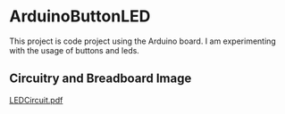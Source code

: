 # ArduinoButtonLED
This project is code project using the Arduino board. I am experimenting with the usage of buttons and leds. 

## Circuitry and Breadboard Image
[LEDCircuit.pdf](https://github.com/pranavraman1214/ArduinoButtonLED/files/3343300/LEDCircuit.pdf)



